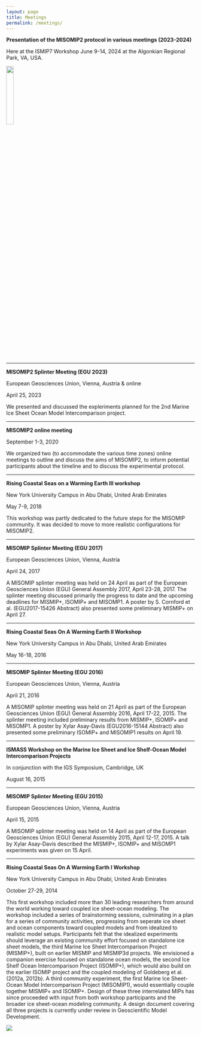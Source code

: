 ```yaml
---
layout: page
title: Meetings
permalink: /meetings/
---
```


**Presentation of the MISOMIP2 protocol in various meetings (2023-2024)**

Here at the ISMIP7 Workshop June 9-14, 2024 at the Algonkian Regional Park, VA, USA. 

<div>
<img src="{{site.url}}img/ISMIP7_workshop.jpg" width="20%" height="20%"/>
<p>  </p>
</div>
 

----------

**MISOMIP2 Splinter Meeting (EGU 2023)**

European Geosciences Union, Vienna, Austria & online

April 25, 2023

We presented and discussed the expleriments planned for the 2nd Marine Ice Sheet Ocean Model Intercomparison project.

----------

**MISOMIP2 online meeting**

September 1-3, 2020

We organized two (to accommodate the various time zones) online meetings to outline and discuss the aims of MISOMIP2, to inform potential participants about the timeline and to discuss the experimental protocol.

----------

**Rising Coastal Seas on a Warming Earth III workshop**

New York University Campus in Abu Dhabi, United Arab Emirates

May 7-9, 2018

This workshop was partly dedicated to the future steps for the MISOMIP community. It was decided to move to more realistic configurations for MISOMIP2.

----------

**MISOMIP Splinter Meeting (EGU 2017)**

European Geosciences Union, Vienna, Austria

April 24, 2017

A MISOMIP splinter meeting was held on 24 April as part of the European Geosciences Union (EGU) General Assembly 2017, April 23-28, 2017.  The splinter meeting discussed primarily the progress to date and the upcoming deadlines for MISMIP+, ISOMIP+ and MISOMP1. A poster by S. Cornford et al. (EGU2017-15426 Abstract) also presented some preliminary MISMIP+ on April 27.

----------

**Rising Coastal Seas On A Warming Earth II Workshop**

New York University Campus in Abu Dhabi, United Arab Emirates

May 16-18, 2016

----------

**MISOMIP Splinter Meeting (EGU 2016)**

European Geosciences Union, Vienna, Austria

April 21, 2016

A MISOMIP splinter meeting was held on 21 April as part of the European Geosciences Union (EGU) General Assembly 2016, April 17-22, 2015.  The splinter meeting included preliminary results from MISMIP+, ISOMIP+ and MISOMP1. A poster by Xylar Asay-Davis (EGU2016-15144 Abstract) also presented some preliminary ISOMIP+ and MISOMIP1 results on April 19.

----------

**ISMASS Workshop on the Marine Ice Sheet and Ice Shelf-Ocean Model Intercomparison Projects**

In conjunction with the IGS Symposium, Cambridge, UK

August 16, 2015

----------

**MISOMIP Splinter Meeting (EGU 2015)**

European Geosciences Union, Vienna, Austria

April 15, 2015

A MISOMIP splinter meeting was held on 14 April as part of the European Geosciences Union (EGU) General Assembly 2015, April 12-17, 2015.  A talk by Xylar Asay-Davis described the MISMIP+, ISOMIP+ and MISOMP1 experiments was given on 15 April.

----------

**Rising Coastal Seas On A Warming Earth I Workshop**

New York University Campus in Abu Dhabi, United Arab Emirates

October 27-29, 2014

This first workshop included more than 30 leading researchers from around the world working toward coupled ice sheet-ocean modeling. The workshop included a series of brainstorming sessions, culminating in a plan for a series of community activities, progressing from seperate ice sheet and ocean components toward coupled models and from idealized to realistic model setups. Participants felt that the idealized experiments should leverage an existing community effort focused on standalone ice sheet models, the third Marine Ice Sheet Intercomparison Project (MISMIP+), built on earlier MISMIP and MISMIP3d projects. We envisioned a companion exercise focused on standalone ocean models, the second Ice Shelf Ocean Intercomparison Project (ISOMIP+), which would also build on the earlier ISOMIP project and the coupled modeling of Goldeberg et al. (2012a, 2012b). A third community experiment, the first Marine Ice Sheet-Ocean Model Intercomparison Project (MISOMIP1), would essentially couple together MISMIP+ and ISOMIP+. Design of these three interrelated MIPs has since proceeded with input from both workshop participants and the broader ice sheet-ocean modeling community. A design document covering all three projects is currently under review in Geoscientific Model Development.

![]({{site.url}}/img/2014-MISOMIP-Workshop-Participants.jpeg)
